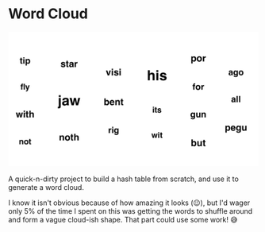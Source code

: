# Word Cloud

![a word cloud of moby dick words](moby-dick.png)

A quick-n-dirty project to build a hash table from scratch, and use it to generate a word cloud.

I know it isn't obvious because of how amazing it looks (😉), but I'd wager only 5% of the time I spent on this was getting the words to shuffle around and form a vague cloud-ish shape. That part could use some work! 😅
